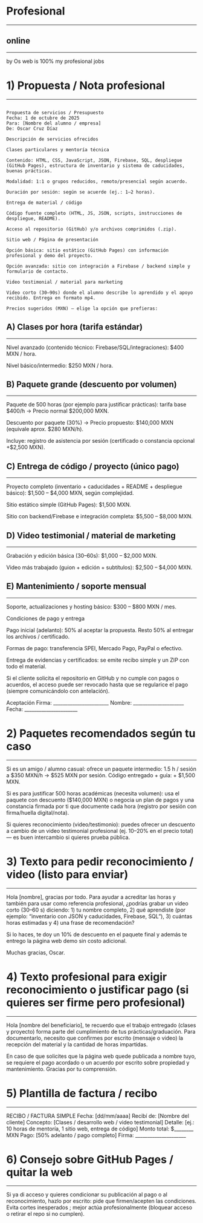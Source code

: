 # Profesional 
___________
## online  
__________

by Os 
web is 100% my profesional jobs



# 1) Propuesta / Nota profesional 
------

````

Propuesta de servicios / Presupuesto
Fecha: 1 de octubre de 2025
Para: [Nombre del alumno / empresa]
De: Oscar Cruz Díaz

Descripción de servicios ofrecidos

Clases particulares y mentoría técnica

Contenido: HTML, CSS, JavaScript, JSON, Firebase, SQL, despliegue (GitHub Pages), estructura de inventario y sistema de caducidades, buenas prácticas.

Modalidad: 1:1 o grupos reducidos, remoto/presencial según acuerdo.

Duración por sesión: según se acuerde (ej.: 1–2 horas).

Entrega de material / código

Código fuente completo (HTML, JS, JSON, scripts, instrucciones de despliegue, README).

Acceso al repositorio (GitHub) y/o archivos comprimidos (.zip).

Sitio web / Página de presentación

Opción básica: sitio estático (GitHub Pages) con información profesional y demo del proyecto.

Opción avanzada: sitio con integración a Firebase / backend simple y formulario de contacto.

Video testimonial / material para marketing

Video corto (30–90s) donde el alumno describe lo aprendido y el apoyo recibido. Entrega en formato mp4.

Precios sugeridos (MXN) — elige la opción que prefieras:
````


## A) Clases por hora (tarifa estándar)
________

Nivel avanzado (contenido técnico: Firebase/SQL/integraciones): $400 MXN / hora.

Nivel básico/intermedio: $250 MXN / hora.

## B) Paquete grande (descuento por volumen)
________
Paquete de 500 horas (por ejemplo para justificar prácticas): tarifa base $400/h → Precio normal $200,000 MXN.

Descuento por paquete (30%) → Precio propuesto: $140,000 MXN (equivale aprox. $280 MXN/h).

Incluye: registro de asistencia por sesión (certificado o constancia opcional +$2,500 MXN).

## C) Entrega de código / proyecto (único pago)
_________
Proyecto completo (inventario + caducidades + README + despliegue básico): $1,500 – $4,000 MXN, según complejidad.

Sitio estático simple (GitHub Pages): $1,500 MXN.

Sitio con backend/Firebase e integración completa: $5,500 – $8,000 MXN.

## D) Video testimonial / material de marketing
_______
Grabación y edición básica (30–60s): $1,000 – $2,000 MXN.

Video más trabajado (guion + edición + subtítulos): $2,500 – $4,000 MXN.

## E) Mantenimiento / soporte mensual
________
Soporte, actualizaciones y hosting básico: $300 – $800 MXN / mes.

Condiciones de pago y entrega

Pago inicial (adelanto): 50% al aceptar la propuesta. Resto 50% al entregar los archivos / certificado.

Formas de pago: transferencia SPEI, Mercado Pago, PayPal o efectivo.

Entrega de evidencias y certificados: se emite recibo simple y un ZIP con todo el material.

Si el cliente solicita el repositorio en GitHub y no cumple con pagos o acuerdos, el acceso puede ser revocado hasta que se regularice el pago (siempre comunicándolo con antelación).

Aceptación
Firma: _______________________
Nombre: _____________________
Fecha: ______________________

# 2) Paquetes recomendados según tu caso
______

Si es un amigo / alumno casual: ofrece un paquete intermedio: 1.5 h / sesión a $350 MXN/h → $525 MXN por sesión. Código entregado + guía: + $1,500 MXN.

Si es para justificar 500 horas académicas (necesita volumen): usa el paquete con descuento ($140,000 MXN) o negocia un plan de pagos y una constancia firmada por ti que documente cada hora (registro por sesión con firma/huella digital/nota).

Si quieres reconocimiento (video/testimonio): puedes ofrecer un descuento a cambio de un video testimonial profesional (ej. 10–20% en el precio total) — es buen intercambio si quieres prueba pública.

#  3) Texto para pedir reconocimiento / video (listo para enviar)
_______

Hola [nombre], gracias por todo. Para ayudar a acreditar las horas y también para usar como referencia profesional, ¿podrías grabar un video corto (30–60 s) diciendo: 1) tu nombre completo, 2) qué aprendiste (por ejemplo: “inventario con JSON y caducidades, Firebase, SQL”), 3) cuántas horas estimadas y 4) una frase de recomendación?

Si lo haces, te doy un 10% de descuento en el paquete final y además te entrego la página web demo sin costo adicional.

Muchas gracias, Oscar.

# 4) Texto profesional para exigir reconocimiento o justificar pago (si quieres ser firme pero profesional)
_________

Hola [nombre del beneficiario], te recuerdo que el trabajo entregado (clases y proyecto) forma parte del cumplimiento de tus prácticas/graduación. Para documentarlo, necesito que confirmes por escrito (mensaje o video) la recepción del material y la cantidad de horas impartidas.

En caso de que solicites que la página web quede publicada a nombre tuyo, se requiere el pago acordado o un acuerdo por escrito sobre propiedad y mantenimiento. Gracias por tu comprensión.

# 5) Plantilla de factura / recibo 
_______
RECIBO / FACTURA SIMPLE
Fecha: [dd/mm/aaaa]
Recibí de: [Nombre del cliente]
Concepto: [Clases / desarrollo web / video testimonial]
Detalle: [ej.: 10 horas de mentoría, 1 sitio web, entrega de código]
Monto total: $________ MXN
Pago: [50% adelanto / pago completo]
Firma: _____________________

# 6) Consejo sobre GitHub Pages / quitar la web
________



Si ya di acceso y quieres condicionar su publicación al pago o al reconocimiento, hazlo por escrito: pide que firmen/acepten las condiciones. Evita cortes inesperados ; mejor actúa profesionalmente (bloquear acceso o retirar el repo si no cumplen).
